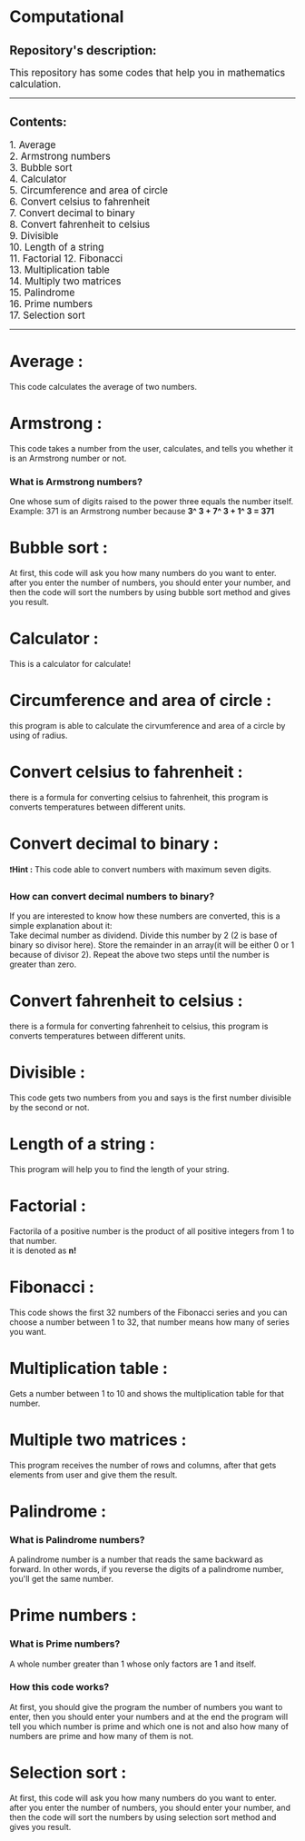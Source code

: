 # Computational

## Repository's description:
<big>This repository has some codes that help you in mathematics calculation.</big>
<hr>

## Contents:
<big>
1. Average <br>
2. Armstrong numbers <br>
3. Bubble sort <br>
4. Calculator <br>
5. Circumference and area of circle <br>
6. Convert celsius to fahrenheit <br>
7. Convert decimal to binary <br>
8. Convert fahrenheit to celsius <br>
9. Divisible <br>
10. Length of a string <br>
11. Factorial
12. Fibonacci <br>
13. Multiplication table <br>
14. Multiply two matrices <br>
15. Palindrome <br>
16. Prime numbers <br>
17. Selection sort <br>
</big>
<hr>


# Average : 
This code calculates the average of two numbers.

# Armstrong :
This code takes a number from the user, calculates, and tells you whether it is an Armstrong number or not.
### What is Armstrong numbers?
One whose sum of digits raised to the power three equals the number itself. <br>
Example: 371 is an Armstrong number because **3^ 3 + 7^ 3 + 1^ 3 = 371**


# Bubble sort :
At first, this code will ask you how many numbers do you want to enter. after you enter the number of numbers, you should enter your number, and then the code will sort the numbers by using bubble sort method and gives you result.


# Calculator :
This is a calculator for calculate!

# Circumference and area of circle :
this program is able to calculate the cirvumference and area of a circle by using of radius.

# Convert celsius to fahrenheit :
there is a formula for converting celsius to fahrenheit, this program is converts temperatures between different units.

# Convert decimal to binary :
❗️**Hint :** This code able to convert numbers with maximum seven digits.
### How can convert decimal numbers to binary?
If you are interested to know how these numbers are converted, this is a simple explanation about it: <br>
Take decimal number as dividend. Divide this number by 2 (2 is base of binary so divisor here). Store the remainder in an array(it will be either 0 or 1 because of divisor 2). Repeat the above two steps until the number is greater than zero.
 

# Convert fahrenheit to celsius :
there is a formula for converting fahrenheit to celsius, this program is converts temperatures between different units.


# Divisible :
This code gets two numbers from you and says is the first number divisible by the second or not.

# Length of a string :
This program will help you to find the length of your string.

# Factorial :
Factorila of a positive number is the product of all positive integers from 1 to that number.<br>
it is denoted as **n!** <br>


# Fibonacci :
This code shows the first 32 numbers of the Fibonacci series and you can choose a number between 1 to 32, that number means how many of series you want.


# Multiplication table :
Gets a number between 1 to 10 and shows the multiplication table for that number.

# Multiple two matrices :
This program receives the number of rows and columns, after that gets elements from user and give them the result.


# Palindrome :

### What is Palindrome numbers?
A palindrome number is a number that reads the same backward as forward. In other words, if you reverse the digits of a palindrome number, you'll get the same number.


# Prime numbers :

### What is Prime numbers?
A whole number greater than 1 whose only factors are 1 and itself.

### How this code works?
At first, you should give the program the number of numbers you want to enter, then you should enter your numbers and
at the end the program will tell you which number is prime and which one is not and also how many of numbers are prime and how many of them is not.


# Selection sort :
At first, this code will ask you how many numbers do you want to enter. after you enter the number of numbers, you should enter your number, and then the code will sort the numbers by using selection sort method and gives you result.
